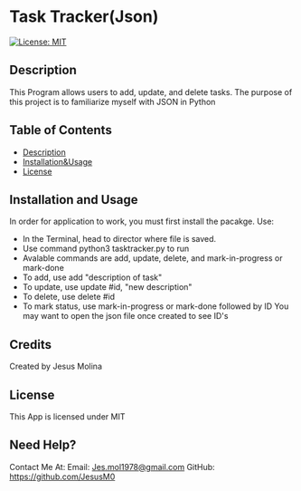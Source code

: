 # Task Tracker(Json)
[![License: MIT](https://img.shields.io/badge/License-MIT-yellow.svg)](https://opensource.org/licenses/MIT)

## Description
This Program allows users to add, update, and delete tasks. The purpose of this project is to familiarize myself with JSON in Python

## **Table of Contents**
* [Description](#Description)
* [Installation&Usage](#Installation)
* [License](#License)

## Installation and Usage
In order for application to work, you must first install the pacakge. Use:
* In the Terminal, head to director where file is saved.
* Use command python3 tasktracker.py to run
* Avalable commands are add, update, delete, and mark-in-progress or mark-done
* To add, use add "description of task"
* To update, use update #id, "new description"
* To delete, use delete #id
* To mark status, use mark-in-progress or mark-done followed by ID
You may want to open the json file once created to see ID's

## Credits
Created by Jesus Molina

## License
This App is licensed under MIT

## Need Help?
Contact Me At:
Email: Jes.mol1978@gmail.com
GitHub: https://github.com/JesusM0
